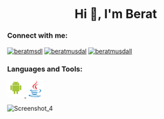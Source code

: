 <h1 align="center">Hi 👋, I'm Berat</h1>
<h3 align="left">Connect with me:</h3>
<p align="left">
<a href="https://twitter.com/beratmsdl" target="blank"><img align="center" src="https://raw.githubusercontent.com/rahuldkjain/github-profile-readme-generator/master/src/images/icons/Social/twitter.svg" alt="beratmsdl" height="30" width="40" /></a>
<a href="https://linkedin.com/in/beratmusdal" target="blank"><img align="center" src="https://raw.githubusercontent.com/rahuldkjain/github-profile-readme-generator/master/src/images/icons/Social/linked-in-alt.svg" alt="beratmusdal" height="30" width="40" /></a>
<a href="https://instagram.com/beratmusdall" target="blank"><img align="center" src="https://raw.githubusercontent.com/rahuldkjain/github-profile-readme-generator/master/src/images/icons/Social/instagram.svg" alt="beratmusdall" height="30" width="40" /></a>
</p>

<h3 align="left">Languages and Tools:</h3>
<p align="left"> <a href="https://developer.android.com" target="_blank" rel="noreferrer"> <img src="https://raw.githubusercontent.com/devicons/devicon/master/icons/android/android-original-wordmark.svg" alt="android" width="40" height="40"/> </a> <a href="https://www.java.com" target="_blank" rel="noreferrer"> <img src="https://raw.githubusercontent.com/devicons/devicon/master/icons/java/java-original.svg" alt="java" width="40" height="40"/> </a> </p>

![Screenshot_4](https://github.com/astigaa/medicinereminder/assets/96549536/00041cf5-63c3-4676-8b49-bfc0acdce535)
